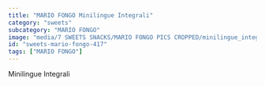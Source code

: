 ```yaml
---
title: "MARIO FONGO Minilingue Integrali"
category: "sweets"
subcategory: "MARIO FONGO"
image: "media/7 SWEETS SNACKS/MARIO FONGO PICS CROPPED/minilingue_integrali.jpg"
id: "sweets-mario-fongo-417"
tags: ["MARIO FONGO"]
---
```


Minilingue Integrali

